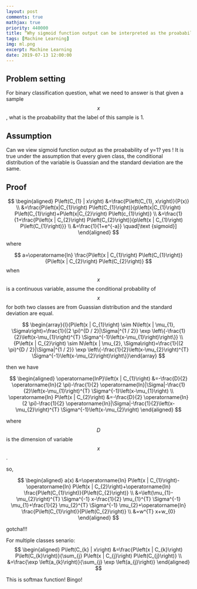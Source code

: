 ```yaml
---
layout: post
comments: true
mathjax: true
priority: 440000
title: “Why sigmoid function output can be interpreted as the proabability of y=1”
tags: [Machine Learning]
img: ml.png
excerpt: Machine Learning
date: 2019-07-13 12:00:00
---
```

## Problem setting
For binary classification question, what we need to answer is that given a sample $$x$$, what is the proabability that the label of this sample is 1.


## Assumption
Can we view sigmoid function output as the proabability of y=1? yes ! It is true under the assumption that every given class, the conditional distribution of the variable is Guassian and the standard deviation are the same. 

## Proof

$$
\begin{aligned} P\left(C_{1} | x\right) &=\frac{P\left(C_{1}, x\right)}{P(x)} 
\\ &=\frac{P\left(x|C_{1}\right) P\left(C_{1}\right)}{p\left(x|C_{1}\right) P\left(C_{1}\right)+P\left(x|C_{2}\right) P\left(c_{1}\right)} 
\\ &=\frac{1}{1+\frac{P\left(x | C_{2}\right) P\left(C_{2}\right)}{p\left(x | C_{1}\right) P\left(C_{1}\right)}}
\\ &=\frac{1}{1+e^{-a}} \quad[\text {sigmoid}] \end{aligned}
$$

where 

$$
a=\operatorname{In} \frac{P\left(x | C_{1}\right) P\left(C_{1}\right)}{P\left(x | C_{2}\right) P\left(C_{2}\right)}
$$
when $$x$$ is a continuous variable, assume the conditional probability of $$x$$ for both two classes are from Guassian distribution and the standard deviation are equal.

$$
\begin{array}{l}{P\left(x | C_{1}\right) \sim N\left(x | \mu_{1}, \Sigma\right)=\frac{1}{(2 \pi)^{D / 2}|\Sigma|^{1 / 2}} \exp \left\{-\frac{1}{2}\left(x-\mu_{1}\right)^{T} \Sigma^{-1}\left(x-\mu_{1}\right)\right\}} \\ {P\left(x | C_{2}\right) \sim N\left(x | \mu_{2}, \Sigma\right)=\frac{1}{(2 \pi)^{D / 2}|\Sigma|^{1 / 2}} \exp \left\{-\frac{1}{2}\left(x-\mu_{2}\right)^{T} \Sigma^{-1}\left(x-\mu_{2}\right)\right\}}\end{array}
$$

then we have 

$$
\begin{aligned} \operatorname{InP}\left(x | C_{1}\right) &=-\frac{D}{2} \operatorname{In}(2 \pi)-\frac{1}{2} \operatorname{In}|\Sigma|-\frac{1}{2}\left(x-\mu_{1}\right)^{T} \Sigma^{-1}\left(x-\mu_{1}\right) \\ \operatorname{In} P\left(x | C_{2}\right) &=-\frac{D}{2} \operatorname{In}(2 \pi)-\frac{1}{2} \operatorname{In}|\Sigma|-\frac{1}{2}\left(x-\mu_{2}\right)^{T} \Sigma^{-1}\left(x-\mu_{2}\right) \end{aligned}
$$

where $$D$$ is the dimension of variable $$x$$.

so,

$$
\begin{aligned} a(x) &=\operatorname{In} P\left(x | C_{1}\right)-\operatorname{In} P\left(x | C_{2}\right)+\operatorname{In} \frac{P\left(C_{1}\right)}{P\left(C_{2}\right)} \\ &=\left(\mu_{1}-\mu_{2}\right)^{T} \Sigma^{-1} x-\frac{1}{2} \mu_{1}^{T} \Sigma^{-1} \mu_{1}+\frac{1}{2} \mu_{2}^{T} \Sigma^{-1} \mu_{2}+\operatorname{In} \frac{P\left(C_{1}\right)}{P\left(C_{2}\right)} \\ &=w^{T} x+w_{0} \end{aligned}
$$

gotcha!!!


For multiple classes senario: 
$$
\begin{aligned} P\left(C_{k} | x\right) &=\frac{P\left(x | C_{k}\right) P\left(C_{k}\right)}{\sum_{j} P\left(x | C_{j}\right) P\left(C_{j}\right)} \\ &=\frac{\exp \left(a_{k}\right)}{\sum_{j} \exp \left(a_{j}\right)} \end{aligned}
$$

This is softmax function! Bingo!